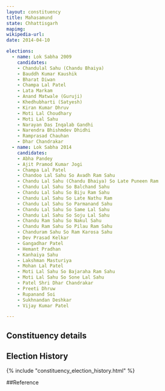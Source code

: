 ```yaml
---
layout: constituency
title: Mahasamund
state: Chhattisgarh
mapimg: 
wikipedia-url: 
date: 2014-04-10

elections: 
  - name: Lok Sabha 2009
    candidates: 
    - Chandulal Sahu (Chandu Bhaiya) 
    - Bauddh Kumar Kaushik 
    - Bharat Diwan 
    - Champa Lal Patel 
    - Lata Markam 
    - Anand Matwale (Guruji) 
    - Khedhubharti (Satyesh) 
    - Kiran Kumar Dhruv 
    - Moti Lal Choudhary 
    - Moti Lal Sahu 
    - Narayan Das Inqalab Gandhi 
    - Narendra Bhishmdev Dhidhi 
    - Ramprasad Chauhan 
    - Dhar Chandrakar  
  - name: Lok Sabha 2014
    candidates: 
    - Abha Pandey 
    - Ajit Pramod Kumar Jogi 
    - Champa Lal Patel 
    - Chandoo Lal Sahu So Avadh Ram Sahu 
    - Chandu Lal Sahu (Chandu Bhaiya) So Late Puneen Ram 
    - Chandu Lal Sahu So Balchand Sahu 
    - Chandu Lal Sahu So Biju Ram Sahu 
    - Chandu Lal Sahu So Late Nathu Ram 
    - Chandu Lal Sahu So Parmanand Sahu 
    - Chandu Lal Sahu So Same Lal Sahu 
    - Chandu Lal Sahu So Soju Lal Sahu 
    - Chandu Ram Sahu So Nakul Sahu 
    - Chandu Ram Sahu So Pilau Ram Sahu 
    - Chanduram Sahu So Ram Karosa Sahu 
    - Dev Prasad Kelkar 
    - Gangadhar Patel 
    - Hemant Pradhan 
    - Kanhaiya Sahu 
    - Lakshman Masturiya 
    - Mohan Lal Patel 
    - Moti Lal Sahu So Bajaraha Ram Sahu 
    - Moti Lal Sahu So Sone Lal Sahu 
    - Patel Shri Dhar Chandrakar 
    - Preeti Dhruw 
    - Rupanand Soi 
    - Sukhnandan Deshkar 
    - Vijay Kumar Patel  

---
```


## Constituency details


## Election History
{% include "constituency_election_history.html" %}

##Reference
